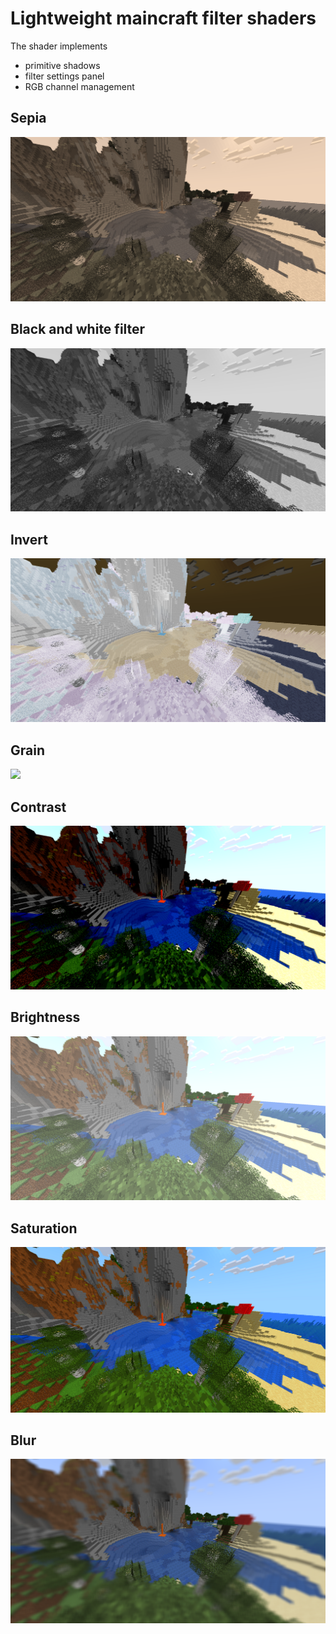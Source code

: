 # Lightweight maincraft filter shaders

The shader implements 
- primitive shadows
- filter settings panel
- RGB channel management

## Sepia
![](./docs/sepia.png)

## Black and white filter
![](./docs/gray.png)

## Invert
![](./docs/invert.png)

## Grain
![](./docs/grain.png)

## Contrast
![](./docs/contrast.png)

## Brightness
![](./docs/Brightness.png)

## Saturation
![](./docs/saturation.png)

## Blur
![](./docs/blur.png)
